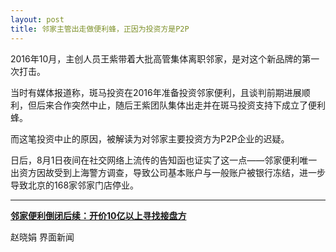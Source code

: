 ```yaml
---
layout: post
title: 邻家主管出走做便利蜂，正因为投资方是P2P
---
```


2016年10月，主创人员王紫带着大批高管集体离职邻家，是对这个新品牌的第一次打击。

当时有媒体报道称，斑马投资在2016年准备投资邻家便利，且谈判前期进展顺利，但后来合作突然中止，随后王紫团队集体出走并在斑马投资支持下成立了便利蜂。

而这笔投资中止的原因，被解读为对邻家主要投资方为P2P企业的迟疑。

日后，8月1日夜间在社交网络上流传的告知函也证实了这一点——邻家便利唯一出资方因故受到上海警方调查，导致公司基本账户与一般账户被银行冻结，进一步导致北京的168家邻家门店停业。

---

[**邻家便利倒闭后续：开价10亿以上寻找接盘方**](https://www.jiemian.com/article/2370309.html)

赵晓娟 界面新闻
